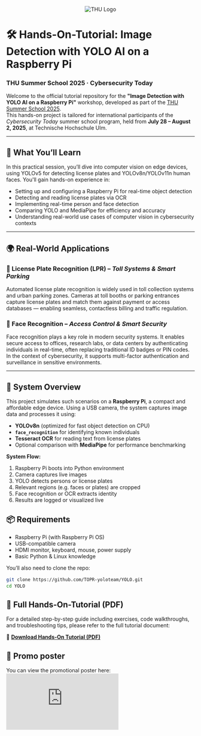 <p align="center">
  <img src="https://raw.githubusercontent.com/TOPR-yoloteam/YOLO/main-1/src/utils/THU_Logo.png" alt="THU Logo" width="100"/>
</p>


# 🛠️ Hands-On-Tutorial: Image Detection with YOLO AI on a Raspberry Pi
### THU Summer School 2025 · Cybersecurity Today

Welcome to the official tutorial repository for the **"Image Detection with YOLO AI on a Raspberry Pi"** workshop, developed as part of the [THU Summer School 2025](https://www.thu.de/de/Downloads/THU_Summerschool_2025.pdf).  
This hands-on project is tailored for international participants of the *Cybersecurity Today* summer school program, held from **July 28 – August 2, 2025**, at Technische Hochschule Ulm.

---

## 🎯 What You’ll Learn

In this practical session, you’ll dive into computer vision on edge devices, using YOLOv5 for detecting license plates and YOLOv8n/YOLOv11n human faces. You'll gain hands-on experience in:

- Setting up and configuring a Raspberry Pi for real-time object detection  
- Detecting and reading license plates via OCR  
- Implementing real-time person and face detection  
- Comparing YOLO and MediaPipe for efficiency and accuracy  
- Understanding real-world use cases of computer vision in cybersecurity contexts

---

## 🌍 Real-World Applications

### 🚗 License Plate Recognition (LPR) – *Toll Systems & Smart Parking*
Automated license plate recognition is widely used in toll collection systems and urban parking zones. Cameras at toll booths or parking entrances capture license plates and match them against payment or access databases — enabling seamless, contactless billing and traffic regulation.

### 🧍 Face Recognition – *Access Control & Smart Security*
Face recognition plays a key role in modern security systems. It enables secure access to offices, research labs, or data centers by authenticating individuals in real-time, often replacing traditional ID badges or PIN codes. In the context of cybersecurity, it supports multi-factor authentication and surveillance in sensitive environments.

---

## 📸 System Overview

This project simulates such scenarios on a **Raspberry Pi**, a compact and affordable edge device. Using a USB camera, the system captures image data and processes it using:

- **YOLOv8n** (optimized for fast object detection on CPU)  
- **`face_recognition`** for identifying known individuals  
- **Tesseract OCR** for reading text from license plates  
- Optional comparison with **MediaPipe** for performance benchmarking

**System Flow:**
1. Raspberry Pi boots into Python environment  
2. Camera captures live images  
3. YOLO detects persons or license plates  
4. Relevant regions (e.g. faces or plates) are cropped  
5. Face recognition or OCR extracts identity  
6. Results are logged or visualized live

## 📦 Requirements

- Raspberry Pi (with Raspberry Pi OS)
- USB-compatible camera
- HDMI monitor, keyboard, mouse, power supply
- Basic Python & Linux knowledge

You’ll also need to clone the repo:

```bash
git clone https://github.com/TOPR-yoloteam/YOLO.git
cd YOLO
```

## 📝 Full Hands-On-Tutorial (PDF)

For a detailed step-by-step guide including exercises, code walkthroughs, and troubleshooting tips, please refer to the full tutorial document:

📄 [**Download Hands-On Tutorial (PDF)**](https://github.com/TOPR-yoloteam/YOLO-Hands-On-Tutorial/blob/main/src/utils/TOPR_TeamD_Hands-On-Tutorial.pdf)

## 🎴 Promo poster

You can view the promotional poster here:
![Promo Poster](https://github.com/TOPR-yoloteam/YOLO-Hands-On-Tutorial/blob/main/src/utils/Promo_Poster_en.pdf)



